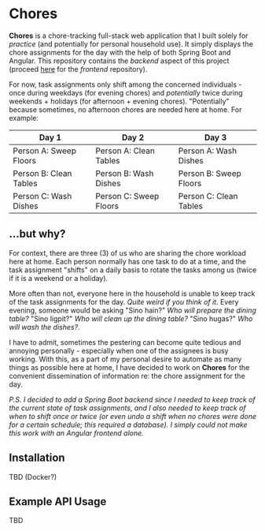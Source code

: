 # Chores
**Chores** is a chore-tracking full-stack web application that I built solely for *practice* (and potentially for personal household use). It simply displays the chore assignments for the day with the help of both Spring Boot and Angular. This repository contains the *backend* aspect of this project (proceed [here](https://www.github.com/su0h/chores-web) for the *frontend* repository).

For now, task assignments only shift among the concerned individuals - once during weekdays (for evening chores) and *potentially* twice during weekends + holidays (for afternoon + evening chores). "Potentially" because sometimes, no afternoon chores are needed here at home. For example: 

| Day 1                  | Day 2                  | Day 3                  |
|------------------------|------------------------|------------------------|
| Person A: Sweep Floors | Person A: Clean Tables | Person A: Wash Dishes  |
| Person B: Clean Tables | Person B: Wash Dishes  | Person B: Sweep Floors |
| Person C: Wash Dishes  | Person C: Sweep Floors | Person C: Clean Tables |

## ...but why?
For context, there are three (3) of us who are sharing the chore workload here at home. Each person normally has one task to do at a time, and the task assignment "shifts" on a daily basis to rotate the tasks among us (twice if it is a weekend or a holiday). 

More often than not, everyone here in the household is unable to keep track of the task assignments for the day. *Quite weird if you think of it.* Every evening, someone would be asking "Sino hain?" *Who will prepare the dining table?* "Sino ligpit?" *Who will clean up the dining table?* "Sino hugas?" *Who will wash the dishes?*. 

I have to admit, sometimes the pestering can become quite tedious and annoying personally - especially when one of the assignees is busy working. With this, as a part of my personal desire to automate as many things as possible here at home, I have decided to work on **Chores** for the convenient dissemination of information re: the chore assignment for the day.

*P.S. I decided to add a Spring Boot backend since I needed to keep track of the current state of task assignments, and I also needed to keep track of when to shift once or twice (or even undo a shift when no chores were done for a certain schedule; this required a database). I simply could not make this work with an Angular frontend alone.*

## Installation
TBD (Docker?)

## Example API Usage
TBD